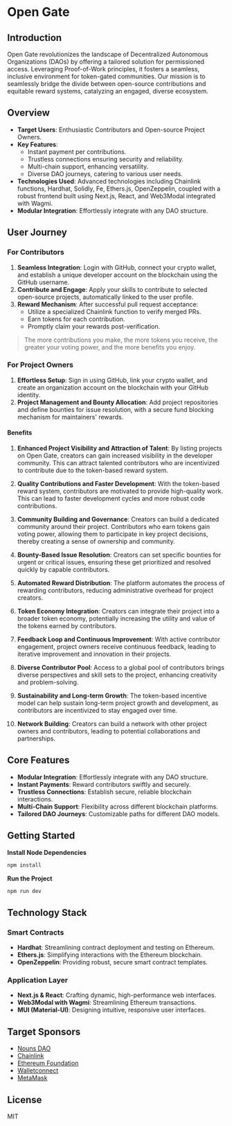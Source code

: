 # Open Gate

## Introduction

Open Gate revolutionizes the landscape of Decentralized Autonomous Organizations (DAOs) by offering a tailored solution for permissioned access. Leveraging Proof-of-Work principles, it fosters a seamless, inclusive environment for token-gated communities. Our mission is to seamlessly bridge the divide between open-source contributions and equitable reward systems, catalyzing an engaged, diverse ecosystem.

## Overview

- **Target Users**: Enthusiastic Contributors and Open-source Project Owners.
- **Key Features**: 
  - Instant payment per contributions.
  - Trustless connections ensuring security and reliability.
  - Multi-chain support, enhancing versatility.
  - Diverse DAO journeys, catering to various user needs.
- **Technologies Used**: Advanced technologies including Chainlink functions, Hardhat, Solidly, Fe, Ethers.js, OpenZeppelin, coupled with a robust frontend built using Next.js, React, and Web3Modal integrated with Wagmi.
- **Modular Integration**: Effortlessly integrate with any DAO structure.

## User Journey

### For Contributors

1. **Seamless Integration**: Login with GitHub, connect your crypto wallet, and establish a unique developer account on the blockchain using the GitHub username.
2. **Contribute and Engage**: Apply your skills to contribute to selected open-source projects, automatically linked to the user profile.
3. **Reward Mechanism**: After successful pull request acceptance:
   - Utilize a specialized Chainlink function to verify merged PRs.
   - Earn tokens for each contribution.
   - Promptly claim your rewards post-verification.

> The more contributions you make, the more tokens you receive, the greater your voting power, and the more benefits you enjoy.

### For Project Owners

1. **Effortless Setup**: Sign in using GitHub, link your crypto wallet, and create an organization account on the blockchain with your GitHub identity.
2. **Project Management and Bounty Allocation**: Add project repositories and define bounties for issue resolution, with a secure fund blocking mechanism for maintainers' rewards.

#### Benefits

1. **Enhanced Project Visibility and Attraction of Talent**: By listing projects on Open Gate, creators can gain increased visibility in the developer community. This can attract talented contributors who are incentivized to contribute due to the token-based reward system.

2. **Quality Contributions and Faster Development**: With the token-based reward system, contributors are motivated to provide high-quality work. This can lead to faster development cycles and more robust code contributions.

3. **Community Building and Governance**: Creators can build a dedicated community around their project. Contributors who earn tokens gain voting power, allowing them to participate in key project decisions, thereby creating a sense of ownership and community.

4. **Bounty-Based Issue Resolution**: Creators can set specific bounties for urgent or critical issues, ensuring these get prioritized and resolved quickly by capable contributors.

5. **Automated Reward Distribution**: The platform automates the process of rewarding contributors, reducing administrative overhead for project creators.

6. **Token Economy Integration**: Creators can integrate their project into a broader token economy, potentially increasing the utility and value of the tokens earned by contributors.

7. **Feedback Loop and Continuous Improvement**: With active contributor engagement, project owners receive continuous feedback, leading to iterative improvement and innovation in their projects.

8. **Diverse Contributor Pool**: Access to a global pool of contributors brings diverse perspectives and skill sets to the project, enhancing creativity and problem-solving.

9. **Sustainability and Long-term Growth**: The token-based incentive model can help sustain long-term project growth and development, as contributors are incentivized to stay engaged over time.

10. **Network Building**: Creators can build a network with other project owners and contributors, leading to potential collaborations and partnerships.

## Core Features

- **Modular Integration**: Effortlessly integrate with any DAO structure.
- **Instant Payments**: Reward contributors swiftly and securely.
- **Trustless Connections**: Establish secure, reliable blockchain interactions.
- **Multi-Chain Support**: Flexibility across different blockchain platforms.
- **Tailored DAO Journeys**: Customizable paths for different DAO models.

## Getting Started

**Install Node Dependencies**
```bash
npm install
```

**Run the Project**
```bash
npm run dev
```

## Technology Stack

### Smart Contracts

- **Hardhat**: Streamlining contract deployment and testing on Ethereum.
- **Ethers.js**: Simplifying interactions with the Ethereum blockchain.
- **OpenZeppelin**: Providing robust, secure smart contract templates.

### Application Layer

- **Next.js & React**: Crafting dynamic, high-performance web interfaces.
- **Web3Modal with Wagmi**: Streamlining Ethereum transactions.
- **MUI (Material-UI)**: Designing intuitive, responsive user interfaces.

## Target Sponsors

- [Nouns DAO](https://ethglobal.com/events/istanbul/prizes#nouns-dao)
- [Chainlink](https://ethglobal.com/events/istanbul/prizes#chainlink)
- [Ethereum Foundation](https://ethglobal.com/events/istanbul/prizes#ethereum-foundation)
- [Walletconnect](https://ethglobal.com/events/istanbul/prizes#walletconnect)
- [MetaMask](https://ethglobal.com/events/istanbul/prizes#metamask)

## License

MIT
